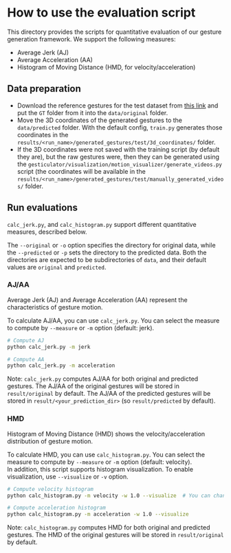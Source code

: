 # How to use the evaluation script

This directory provides the scripts for quantitative evaluation of our gesture generation framework. We support the following measures:
- Average Jerk (AJ)
- Average Acceleration (AA)
- Histogram of Moving Distance (HMD, for velocity/acceleration)

## Data preparation 
  - Download the reference gestures for the test dataset from [this link](https://kth.app.box.com/s/x1wiul1ajnggc89nvdqtvdh2udxtkk1a) and put the `GT` folder from it into the `data/original` folder.
  - Move the 3D coordinates of the generated gestures to the `data/predicted` folder. With the default config, `train.py` generates those coordinates in the `results/<run_name>/generated_gestures/test/3d_coordinates/` folder.
  - If the 3D coordinates were not saved with the training script (by default they are), but the raw gestures were, then they can be generated using the `gesticulator/visualization/motion_visualizer/generate_videos.py` script (the coordinates will be available in the `results/<run_name>/generated_gestures/test/manually_generated_videos/` folder. 

## Run evaluations

 `calc_jerk.py`, and `calc_histogram.py` support different quantitative measures, described below.

The `--original` or `-o` option specifies the directory for original data, while the `--predicted` or `-p` sets the directory to the predicted data. Both the directories are expected to be subdirectories of `data`, and their default values are `original` and `predicted`.

### AJ/AA

Average Jerk (AJ) and Average Acceleration (AA) represent the characteristics of gesture motion.

To calculate AJ/AA, you can use `calc_jerk.py`.
You can select the measure to compute by `--measure` or `-m` option (default: jerk).

```sh
# Compute AJ
python calc_jerk.py -m jerk

# Compute AA
python calc_jerk.py -m acceleration
```

Note: `calc_jerk.py` computes AJ/AA for both original and predicted gestures. The AJ/AA of the original gestures will be stored in `result/original` by default. The AJ/AA of the predicted gestures will be stored in `result/<your_prediction_dir>` (so `result/predicted` by default).

### HMD

Histogram of Moving Distance (HMD) shows the velocity/acceleration distribution of gesture motion.

To calculate HMD, you can use `calc_histogram.py`.
You can select the measure to compute by `--measure` or `-m` option (default: velocity).  
In addition, this script supports histogram visualization. To enable visualization, use `--visualize` or `-v` option.

```sh
# Compute velocity histogram
python calc_histogram.py -m velocity -w 1.0 --visualize  # You can change the bin width of the histogram

# Compute acceleration histogram
python calc_histogram.py -m acceleration -w 1.0 --visualize
```

Note: `calc_histogram.py` computes HMD for both original and predicted gestures. The HMD of the original gestures will be stored in `result/original` by default.

